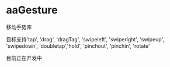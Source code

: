 aaGesture
=========

移动手势库


目标支持'tap', 'drag', 'dragTag', 'swipeleft', 'swiperight', 'swipeup', 'swipedown', 'doubletap','hold', 'pinchout', 'pinchin', 'rotate'

目前正在开发中
